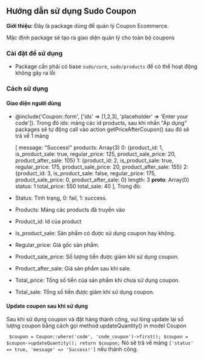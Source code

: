 ## Hướng dẫn sử dụng Sudo Coupon ##

**Giới thiệu:** Đây là package dùng để quản lý Coupon Ecommerce.

Mặc định package sẽ tạo ra giao diện quản lý cho toàn bộ coupons

### Cài đặt để sử dụng ###

- Package cần phải có base `sudo/core`, `sudo/products` để có thể hoạt động không gây ra lỗi

### Cách sử dụng ###

#### Giao diện người dùng ####

-  @include('Coupon::form', ['ids' => [1,2,3], 'placeholder' => 'Enter your code']). Trong đó ids: mảng các id products, sau khi nhấn "Áp dụng" packages sẽ tự động call vào action getPriceAfterCoupon() sau đó sẽ trả về 1 mảng 


	[
        message: "Success!"
        products: Array(3)
            0: {product_id: 1, is_product_sale: true, regular_price: 125, product_sale_price: 20, product_after_sale: 105}
            1: {product_id: 2, is_product_sale: true, regular_price: 175, product_sale_price: 20, product_after_sale: 155}
            2: {product_id: 3, is_product_sale: false, regular_price: 175, product_sale_price: 0, product_after_sale: 0}
        length: 3
        __proto__: Array(0)
        status: 1
        total_price: 550
        total_sale: 40
    ],
Trong đó:
- Status: Tình trạng, 0: fail, 1: success.
- Products: Mảng các products đã truyền vào
- Product_id: Id của product
- Is_product_sale: Sản phẩm có được sử dụng coupon hay không.
- Regular_price: Giá gốc sản phẩm.
- Product_sale_price: Số lượng tiền được giảm khi sử dụng coupon.
- Product_after_sale: Giá sản phẩm sau khi sale.
- Total_price: Tổng số tiền của sản phẩm khi chưa sử dụng coupon.
- Total_sale: Tổng số tiền được giảm khi sử dụng coupon. 
    
#### Update coupon sau khi sử dụng ###
Sau khi sử dụng coupon và đặt hàng thành công, vui lòng update lại số lượng coupon bằng cách gọi method updateQuantity() in model Coupon

` $coupon = Coupon::where('code', 'code_coupon')->first();
             $coupon = $coupon->updateQuantity();
             return $coupon;`
Nó sẽ trả về mảng 
`['status' => true, 'message' => 'Success!']` nếu thành công.